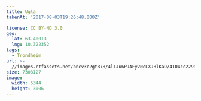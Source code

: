 ```yaml
---
title: Ugla
takenAt: '2017-08-03T19:26:48.000Z'

license: CC BY-ND 3.0
geo:
  lat: 63.40013
  lng: 10.322352
tags:
  - Trondheim
url: >-
  //images.ctfassets.net/bncv3c2gt878/4l1Ju6PJAFy2NcLXJ8lKa9/4104cc229f03eafbcc6dd5d976e631dd/ugla_35599997323_o
size: 7303127
image:
  width: 5344
  height: 3006
---
```

